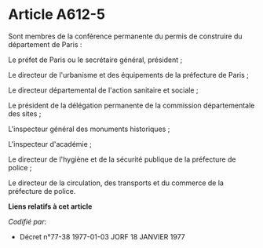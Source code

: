 # Article A612-5

Sont membres de la conférence permanente du permis de construire du département de Paris :

Le préfet de Paris ou le secrétaire général, président ;

Le directeur de l'urbanisme et des équipements de la préfecture de Paris ;

Le directeur départemental de l'action sanitaire et sociale ;

Le président de la délégation permanente de la commission départementale des sites ;

L'inspecteur général des monuments historiques ;

L'inspecteur d'académie ;

Le directeur de l'hygiène et de la sécurité publique de la préfecture de police ;

Le directeur de la circulation, des transports et du commerce de la préfecture de police.

**Liens relatifs à cet article**

_Codifié par_:

  - Décret n°77-38 1977-01-03 JORF 18 JANVIER 1977
